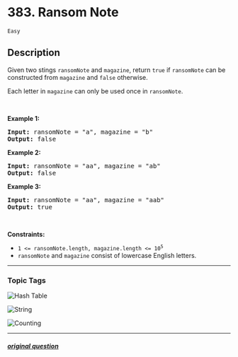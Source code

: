 # 383. Ransom Note

`Easy`

## Description

<p>Given two stings <code>ransomNote</code> and <code>magazine</code>, return <code>true</code> if <code>ransomNote</code> can be constructed from <code>magazine</code> and <code>false</code> otherwise.</p>

<p>Each letter in <code>magazine</code> can only be used once in <code>ransomNote</code>.</p>

<p>&nbsp;</p>
<p><strong>Example 1:</strong></p>
<pre><strong>Input:</strong> ransomNote = "a", magazine = "b"
<strong>Output:</strong> false
</pre><p><strong>Example 2:</strong></p>
<pre><strong>Input:</strong> ransomNote = "aa", magazine = "ab"
<strong>Output:</strong> false
</pre><p><strong>Example 3:</strong></p>
<pre><strong>Input:</strong> ransomNote = "aa", magazine = "aab"
<strong>Output:</strong> true
</pre>
<p>&nbsp;</p>
<p><strong>Constraints:</strong></p>

<ul>
	<li><code>1 &lt;= ransomNote.length, magazine.length &lt;= 10<sup>5</sup></code></li>
	<li><code>ransomNote</code> and <code>magazine</code> consist of lowercase English letters.</li>
</ul>


---

### Topic Tags

[hash-table]: https://img.shields.io/badge/-Hash%20Table-EF9A9A
[string]: https://img.shields.io/badge/-String-B39DDB
[counting]: https://img.shields.io/badge/-Counting-81D4FA

![Hash Table][hash-table]

![String][string]

![Counting][counting]

---

##### [original question](https://leetcode.com/problems/ransom-note)
